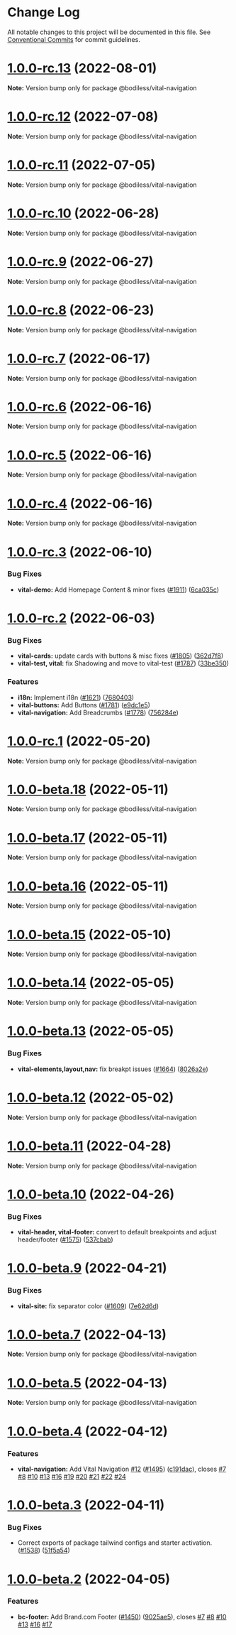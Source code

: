 # Change Log

All notable changes to this project will be documented in this file.
See [Conventional Commits](https://conventionalcommits.org) for commit guidelines.

# [1.0.0-rc.13](https://github.com/johnsonandjohnson/bodiless-js/compare/v1.0.0-rc.12...v1.0.0-rc.13) (2022-08-01)

**Note:** Version bump only for package @bodiless/vital-navigation





# [1.0.0-rc.12](https://github.com/johnsonandjohnson/bodiless-js/compare/v1.0.0-rc.11...v1.0.0-rc.12) (2022-07-08)

**Note:** Version bump only for package @bodiless/vital-navigation





# [1.0.0-rc.11](https://github.com/johnsonandjohnson/bodiless-js/compare/v1.0.0-rc.10...v1.0.0-rc.11) (2022-07-05)

**Note:** Version bump only for package @bodiless/vital-navigation





# [1.0.0-rc.10](https://github.com/johnsonandjohnson/bodiless-js/compare/v1.0.0-rc.9...v1.0.0-rc.10) (2022-06-28)

**Note:** Version bump only for package @bodiless/vital-navigation





# [1.0.0-rc.9](https://github.com/johnsonandjohnson/bodiless-js/compare/v1.0.0-rc.8...v1.0.0-rc.9) (2022-06-27)

**Note:** Version bump only for package @bodiless/vital-navigation





# [1.0.0-rc.8](https://github.com/johnsonandjohnson/bodiless-js/compare/v1.0.0-rc.7...v1.0.0-rc.8) (2022-06-23)

**Note:** Version bump only for package @bodiless/vital-navigation





# [1.0.0-rc.7](https://github.com/johnsonandjohnson/bodiless-js/compare/v1.0.0-rc.6...v1.0.0-rc.7) (2022-06-17)

**Note:** Version bump only for package @bodiless/vital-navigation





# [1.0.0-rc.6](https://github.com/johnsonandjohnson/bodiless-js/compare/v1.0.0-rc.5...v1.0.0-rc.6) (2022-06-16)

**Note:** Version bump only for package @bodiless/vital-navigation





# [1.0.0-rc.5](https://github.com/johnsonandjohnson/bodiless-js/compare/v1.0.0-rc.4...v1.0.0-rc.5) (2022-06-16)

**Note:** Version bump only for package @bodiless/vital-navigation





# [1.0.0-rc.4](https://github.com/johnsonandjohnson/bodiless-js/compare/v1.0.0-rc.3...v1.0.0-rc.4) (2022-06-16)

**Note:** Version bump only for package @bodiless/vital-navigation





# [1.0.0-rc.3](https://github.com/johnsonandjohnson/bodiless-js/compare/v1.0.0-rc.2...v1.0.0-rc.3) (2022-06-10)


### Bug Fixes

* **vital-demo:** Add Homepage Content & minor fixes ([#1911](https://github.com/johnsonandjohnson/bodiless-js/issues/1911)) ([6ca035c](https://github.com/johnsonandjohnson/bodiless-js/commit/6ca035cf968aab46b2170651a8223244c708d8d8))





# [1.0.0-rc.2](https://github.com/johnsonandjohnson/bodiless-js/compare/v1.0.0-rc.1...v1.0.0-rc.2) (2022-06-03)


### Bug Fixes

* **vital-cards:** update cards with buttons & misc fixes ([#1805](https://github.com/johnsonandjohnson/bodiless-js/issues/1805)) ([362d7f8](https://github.com/johnsonandjohnson/bodiless-js/commit/362d7f88e053982ca901d878c68e12285c67b731))
* **vital-test, __vital__:** fix Shadowing and move to vital-test ([#1787](https://github.com/johnsonandjohnson/bodiless-js/issues/1787)) ([33be350](https://github.com/johnsonandjohnson/bodiless-js/commit/33be350c21971f0a083efba94e360fbe928a071e))


### Features

* **i18n:** Implement i18n ([#1621](https://github.com/johnsonandjohnson/bodiless-js/issues/1621)) ([7680403](https://github.com/johnsonandjohnson/bodiless-js/commit/7680403f3d1df3e1321e665e665e73140126640b))
* **vital-buttons:** Add Buttons ([#1781](https://github.com/johnsonandjohnson/bodiless-js/issues/1781)) ([e9dc1e5](https://github.com/johnsonandjohnson/bodiless-js/commit/e9dc1e55ed6f9d19dfa7d86375efd2b5ce5ca612))
* **vital-navigation:** Add Breadcrumbs ([#1778](https://github.com/johnsonandjohnson/bodiless-js/issues/1778)) ([756284e](https://github.com/johnsonandjohnson/bodiless-js/commit/756284e2955c22fa398af293dec61b04021f0834))





# [1.0.0-rc.1](https://github.com/johnsonandjohnson/bodiless-js/compare/v1.0.0-beta.18...v1.0.0-rc.1) (2022-05-20)

**Note:** Version bump only for package @bodiless/vital-navigation





# [1.0.0-beta.18](https://github.com/johnsonandjohnson/bodiless-js/compare/v1.0.0-beta.17...v1.0.0-beta.18) (2022-05-11)

**Note:** Version bump only for package @bodiless/vital-navigation





# [1.0.0-beta.17](https://github.com/johnsonandjohnson/bodiless-js/compare/v1.0.0-beta.16...v1.0.0-beta.17) (2022-05-11)

**Note:** Version bump only for package @bodiless/vital-navigation





# [1.0.0-beta.16](https://github.com/johnsonandjohnson/bodiless-js/compare/v1.0.0-beta.15...v1.0.0-beta.16) (2022-05-11)

**Note:** Version bump only for package @bodiless/vital-navigation





# [1.0.0-beta.15](https://github.com/johnsonandjohnson/bodiless-js/compare/v1.0.0-beta.14...v1.0.0-beta.15) (2022-05-10)

**Note:** Version bump only for package @bodiless/vital-navigation





# [1.0.0-beta.14](https://github.com/johnsonandjohnson/bodiless-js/compare/v1.0.0-beta.13...v1.0.0-beta.14) (2022-05-05)

**Note:** Version bump only for package @bodiless/vital-navigation





# [1.0.0-beta.13](https://github.com/johnsonandjohnson/bodiless-js/compare/v1.0.0-beta.12...v1.0.0-beta.13) (2022-05-05)


### Bug Fixes

* **vital-elements,layout,nav:** fix breakpt issues ([#1664](https://github.com/johnsonandjohnson/bodiless-js/issues/1664)) ([8026a2e](https://github.com/johnsonandjohnson/bodiless-js/commit/8026a2e54ccfa64815415978802df1065429ccdc))





# [1.0.0-beta.12](https://github.com/johnsonandjohnson/bodiless-js/compare/v1.0.0-beta.11...v1.0.0-beta.12) (2022-05-02)

**Note:** Version bump only for package @bodiless/vital-navigation





# [1.0.0-beta.11](https://github.com/johnsonandjohnson/bodiless-js/compare/v1.0.0-beta.10...v1.0.0-beta.11) (2022-04-28)

**Note:** Version bump only for package @bodiless/vital-navigation





# [1.0.0-beta.10](https://github.com/johnsonandjohnson/bodiless-js/compare/v1.0.0-beta.9...v1.0.0-beta.10) (2022-04-26)


### Bug Fixes

* **vital-header, vital-footer:** convert to default breakpoints and adjust header/footer  ([#1575](https://github.com/johnsonandjohnson/bodiless-js/issues/1575)) ([537cbab](https://github.com/johnsonandjohnson/bodiless-js/commit/537cbab75e960b805ac0b4ea7826d96dae0f5dbd))





# [1.0.0-beta.9](https://github.com/johnsonandjohnson/bodiless-js/compare/v1.0.0-beta.5...v1.0.0-beta.9) (2022-04-21)


### Bug Fixes

* **vital-site:** fix separator color ([#1609](https://github.com/johnsonandjohnson/bodiless-js/issues/1609)) ([7e62d6d](https://github.com/johnsonandjohnson/bodiless-js/commit/7e62d6d6322eac04a4e37ac33fd86b9088699bd1))





# [1.0.0-beta.7](https://github.com/johnsonandjohnson/bodiless-js/compare/v1.0.0-beta.5...v1.0.0-beta.7) (2022-04-13)

**Note:** Version bump only for package @bodiless/vital-navigation





# [1.0.0-beta.5](https://github.com/johnsonandjohnson/bodiless-js/compare/v1.0.0-beta.4...v1.0.0-beta.5) (2022-04-13)

**Note:** Version bump only for package @bodiless/vital-navigation





# [1.0.0-beta.4](https://github.com/johnsonandjohnson/bodiless-js/compare/v1.0.0-beta.3...v1.0.0-beta.4) (2022-04-12)


### Features

* **vital-navigation:** Add Vital Navigation [#12](https://github.com/johnsonandjohnson/bodiless-js/issues/12) ([#1495](https://github.com/johnsonandjohnson/bodiless-js/issues/1495)) ([c191dac](https://github.com/johnsonandjohnson/bodiless-js/commit/c191dacfcd161d188dac65db7e18a753b9de24b5)), closes [#7](https://github.com/johnsonandjohnson/bodiless-js/issues/7) [#8](https://github.com/johnsonandjohnson/bodiless-js/issues/8) [#10](https://github.com/johnsonandjohnson/bodiless-js/issues/10) [#13](https://github.com/johnsonandjohnson/bodiless-js/issues/13) [#16](https://github.com/johnsonandjohnson/bodiless-js/issues/16) [#19](https://github.com/johnsonandjohnson/bodiless-js/issues/19) [#20](https://github.com/johnsonandjohnson/bodiless-js/issues/20) [#21](https://github.com/johnsonandjohnson/bodiless-js/issues/21) [#22](https://github.com/johnsonandjohnson/bodiless-js/issues/22) [#24](https://github.com/johnsonandjohnson/bodiless-js/issues/24)





# [1.0.0-beta.3](https://github.com/johnsonandjohnson/bodiless-js/compare/v1.0.0-beta.2...v1.0.0-beta.3) (2022-04-11)


### Bug Fixes

* Correct exports of package tailwind configs and starter activation. ([#1538](https://github.com/johnsonandjohnson/bodiless-js/issues/1538)) ([51f5a54](https://github.com/johnsonandjohnson/bodiless-js/commit/51f5a547517880cce55622f81c1aef906ca661f7))





# [1.0.0-beta.2](https://github.com/johnsonandjohnson/bodiless-js/compare/v1.0.0-beta.1...v1.0.0-beta.2) (2022-04-05)


### Features

* **bc-footer:** Add Brand.com Footer ([#1450](https://github.com/johnsonandjohnson/bodiless-js/issues/1450)) ([9025ae5](https://github.com/johnsonandjohnson/bodiless-js/commit/9025ae5351253b71b2193ccb95bcb43919583220)), closes [#7](https://github.com/johnsonandjohnson/bodiless-js/issues/7) [#8](https://github.com/johnsonandjohnson/bodiless-js/issues/8) [#10](https://github.com/johnsonandjohnson/bodiless-js/issues/10) [#13](https://github.com/johnsonandjohnson/bodiless-js/issues/13) [#16](https://github.com/johnsonandjohnson/bodiless-js/issues/16) [#17](https://github.com/johnsonandjohnson/bodiless-js/issues/17)
